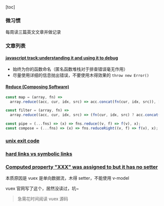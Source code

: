 [toc]

### 微习惯

每周读三篇英文文章并做记录

### 文章列表

#### [javascript track:understanding it and using it to debug](https://www.scalyr.com/blog/javascript-stack-trace-understanding-it-and-using-it-to-debug/)

- 始终为你的函数命名（匿名函数堆栈对于排查错误毫无作用）
- 尽量使用详细的信息抛出错误，不要使用木得效果的 `throw new Error()`

#### [Reduce (Composing Software)](https://medium.com/javascript-scene/reduce-composing-software-fe22f0c39a1d)

```js
const map = (array, fn) =>
  array.reduce((acc, cur, idx, src) => acc.concat(fn(cur, idx, src)), []);

const filter = (array, fn) =>
  array.reduce((acc, cur, idx, src) => (fn(cur, idx, src) ? acc.concat(cur) : acc), []);
```

```js
const pipe = (...fns) => (x) => fns.reduce((v, f) => f(v), x);
const compose = (...fns) => (x) => fns.reduceRight((v, f) => f(v), x);
```

### [unix exit code](https://shapeshed.com/unix-exit-codes/)

### [hard links vs symbolic links](https://medium.com/@307/hard-links-and-symbolic-links-a-comparison-7f2b56864cdd)

### [Computed property "XXX" was assigned to but it has no setter](https://segmentfault.com/a/1190000018127192)

本质原因是 vuex 是单向数据流，木得 setter，不能使用 v-model

vuex 官网写了这个，居然没读过，坑~

> 急需花时间阅读 vuex 源码
